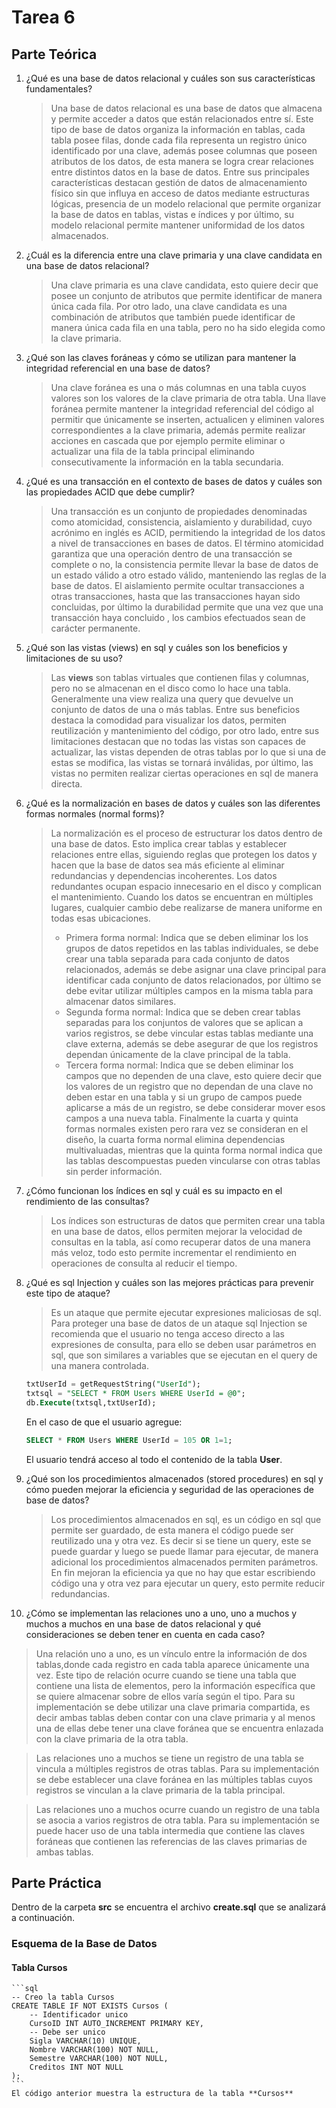 # Tarea 6




## Parte Teórica




1. ¿Qué es una base de datos relacional y cuáles son sus características fundamentales?


    > Una base de datos relacional es una base de datos que almacena y  permite acceder a datos que están relacionados entre sí. Este tipo de base de datos organiza la información en tablas, cada tabla posee filas, donde cada fila representa un registro único identificado por una clave, además posee columnas que poseen atributos de los datos, de esta manera se logra crear relaciones entre distintos datos en la base de datos. Entre sus principales características destacan gestión de datos de almacenamiento físico sin que influya en acceso de datos mediante estructuras lógicas, presencia de un modelo relacional que permite organizar la base de datos en tablas, vistas e índices y por último, su modelo relacional permite mantener uniformidad de los datos almacenados.




2. ¿Cuál es la diferencia entre una clave primaria y una clave candidata en una base de datos relacional?
   
    > Una clave primaria es una clave candidata, esto quiere decir que posee un conjunto de atributos que permite identificar de manera única cada fila. Por otro lado, una clave candidata es una combinación de atributos que también puede identificar de manera única cada fila en una tabla, pero no ha sido elegida como la clave primaria.




3. ¿Qué son las claves foráneas y cómo se utilizan para mantener la integridad referencial en una base de datos?




    > Una clave foránea es una o más columnas en una tabla cuyos valores son los valores de la clave primaria de otra tabla. Una llave foránea permite mantener la integridad referencial del código al permitir que únicamente se inserten, actualicen y eliminen valores correspondientes a la clave primaria, además permite realizar acciones en cascada que por ejemplo permite eliminar o actualizar una fila de la tabla principal eliminando consecutivamente la información en la tabla secundaria.




4. ¿Qué es una transacción en el contexto de bases de datos y cuáles son las propiedades ACID que debe cumplir?




    > Una transacción es un conjunto de propiedades denominadas como atomicidad, consistencia, aislamiento y durabilidad, cuyo acrónimo en inglés es ACID, permitiendo la integridad de los datos a nivel de transacciones en bases de datos. El término atomicidad garantiza que una operación dentro de una transacción se complete o no, la consistencia permite llevar la base de datos de un estado válido a otro estado válido, manteniendo las reglas de la base de datos. El aislamiento permite ocultar transacciones a otras transacciones, hasta que las transacciones hayan sido concluidas, por último la durabilidad permite que una vez que una transacción haya concluido , los cambios efectuados sean de carácter permanente.




5. ¿Qué son las vistas (views) en sql y cuáles son los beneficios y limitaciones de su uso?


    > Las **views** son tablas virtuales que contienen filas y columnas, pero no se almacenan en el disco como lo hace una tabla. Generalmente una view realiza una query que devuelve un conjunto de datos de una o más tablas. Entre sus beneficios destaca la comodidad para visualizar los datos, permiten reutilización y mantenimiento del código, por otro lado, entre sus limitaciones destacan que no todas las vistas son capaces de actualizar, las vistas dependen de otras tablas por lo que si una de estas se modifica, las vistas se tornará inválidas, por último, las vistas no permiten realizar ciertas operaciones en sql de manera directa.


6. ¿Qué es la normalización en bases de datos y cuáles son las diferentes formas normales (normal forms)?


    > La normalización es el proceso de estructurar los datos dentro de una base de datos. Esto implica crear tablas y establecer relaciones entre ellas, siguiendo reglas que protegen los datos y hacen que la base de datos sea más eficiente al eliminar redundancias y dependencias incoherentes. Los datos redundantes ocupan espacio innecesario en el disco y complican el mantenimiento. Cuando los datos se encuentran en múltiples lugares, cualquier cambio debe realizarse de manera uniforme en todas esas ubicaciones.
     > + Primera forma normal: Indica que se deben eliminar los  los grupos de datos repetidos en las tablas individuales, se debe crear una tabla separada para cada conjunto de datos relacionados, además se debe asignar una clave principal para identificar cada conjunto de datos relacionados, por último se debe evitar utilizar múltiples campos en la misma tabla para almacenar datos similares.
    > + Segunda forma normal: Indica que se deben crear tablas separadas para los conjuntos de valores que se aplican a varios registros, se debe vincular estas tablas mediante una clave externa, además se debe asegurar de que los registros dependan únicamente de la clave principal de la tabla.
    > + Tercera forma normal: Indica que se deben eliminar los campos que no dependen de una clave, esto quiere decir que los valores de un registro que no dependan de una clave no deben estar en una tabla y si un grupo de campos puede aplicarse a más de un registro, se debe considerar mover esos campos a una nueva tabla.
    > Finalmente la cuarta y quinta formas normales existen pero rara vez se consideran en el diseño, la cuarta forma normal elimina dependencias multivaluadas, mientras que la quinta forma normal indica que las tablas descompuestas pueden vincularse con otras tablas sin perder información.


7. ¿Cómo funcionan los ́índices en sql y cuál es su impacto en el rendimiento de las consultas?


    > Los índices son estructuras de datos que permiten crear una tabla en una base de datos, ellos permiten mejorar la velocidad de consultas en la tabla, así como recuperar datos de una manera más veloz, todo esto permite incrementar el rendimiento en operaciones de consulta al reducir el tiempo.


8. ¿Qué es sql Injection y cuáles son las mejores prácticas para prevenir este tipo de ataque?


    > Es un ataque que permite ejecutar expresiones maliciosas de sql. Para proteger una base de datos de un ataque sql Injection se recomienda que el usuario no tenga acceso directo a las expresiones de consulta, para ello se deben usar parámetros en sql, que son similares a variables que se ejecutan en el query de una manera controlada.
    ```sql
    txtUserId = getRequestString("UserId");
    txtsql = "SELECT * FROM Users WHERE UserId = @0";
    db.Execute(txtsql,txtUserId);
    ```
    En el caso de que el usuario agregue:
    ```sql
    SELECT * FROM Users WHERE UserId = 105 OR 1=1;
    ```
    El usuario tendrá acceso al todo el contenido de la tabla **User**.


9. ¿Qué son los procedimientos almacenados (stored procedures) en sql y cómo pueden mejorar la eficiencia y seguridad de las operaciones de base de datos?


    > Los procedimientos almacenados en sql, es un código en sql que permite ser guardado, de esta manera el código puede ser reutilizado una y otra vez. Es decir si se tiene un query, este se puede guardar y luego se puede llamar para ejecutar, de manera adicional los procedimientos almacenados permiten parámetros. En fin mejoran la eficiencia ya que no hay que estar escribiendo código una y otra vez para ejecutar un query, esto permite reducir redundancias.




10. ¿Cómo se implementan las relaciones uno a uno, uno a muchos y muchos a muchos en una base de datos relacional y qué consideraciones se deben tener en cuenta en cada caso?


> Una relación uno a uno, es un vínculo entre la información de dos tablas,donde cada registro en cada tabla aparece únicamente una vez. Este tipo de relación ocurre cuando se tiene una tabla que contiene una lista de elementos, pero la información específica que se quiere almacenar sobre de ellos varía según el tipo. Para su implementación se debe utilizar una clave primaria compartida, es decir ambas tablas deben contar con una clave primaria y al menos una de ellas debe tener una clave foránea que se encuentra enlazada con la clave primaria de la otra tabla.


> Las relaciones uno a muchos se tiene un registro de una tabla se vincula a múltiples registros de otras tablas. Para su implementación se debe establecer una clave foránea en las múltiples tablas cuyos registros se vinculan a la clave primaria de la tabla principal.


>  Las relaciones uno a muchos ocurre cuando un registro de una tabla se asocia a varios registros de otra tabla. Para su implementación se puede hacer uso de una tabla intermedia que contiene las claves foráneas que contienen las referencias de las claves primarias de ambas tablas.


## Parte Práctica

Dentro de la carpeta **src** se encuentra el archivo **create.sql** que se analizará a continuación.

### Esquema de la Base de Datos

#### Tabla Cursos

    ```sql
    -- Creo la tabla Cursos
    CREATE TABLE IF NOT EXISTS Cursos (
        -- Identificador unico
        CursoID INT AUTO_INCREMENT PRIMARY KEY,
        -- Debe ser unico
        Sigla VARCHAR(10) UNIQUE,
        Nombre VARCHAR(100) NOT NULL,
        Semestre VARCHAR(100) NOT NULL,
        Creditos INT NOT NULL
    );
    ```
    El código anterior muestra la estructura de la tabla **Cursos** 

